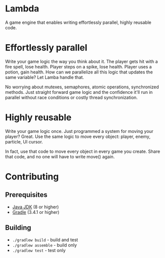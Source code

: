 # Lambda
A game engine that enables writing effortlessly parallel, highly reusable code.

# Effortlessly parallel
Write your game logic the way you think about it. The player gets hit with a fire spell, lose health. Player steps on a spike, lose health. Player uses a potion, gain health. How can we parallelize all this logic that updates the same variable? Let Lamba handle that.

No worrying about mutexes, semaphores, atomic operations, synchronized methods. Just straight forward game logic and the confidence it'll run in parallel without race conditions or costly thread synchronization.

# Highly reusable
Write your game logic once. Just programmed a system for moving your player? Great. Use the same logic to move every object: player, enemy, particle, UI cursor.

In fact, use that code to move every object in every game you create. Share that code, and no one will have to write move() again.

# Contributing

## Prerequisites
 - [Java JDK](http://www.oracle.com/technetwork/java/javase/downloads/index.html) (8 or higher)
 - [Gradle](https://gradle.org/)  (3.4.1 or higher)

## Building
 - `./gradlew build` - build and test
 - `./gradlew assemble` - build only
 - `./gradlew test` - test only
